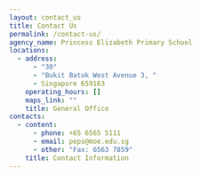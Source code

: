 ```yaml
---
layout: contact_us
title: Contact Us
permalink: /contact-us/
agency_name: Princess Elizabeth Primary School
locations:
  - address:
      - "30"
      - "Bukit Batok West Avenue 3, "
      - Singapore 659163
    operating_hours: []
    maps_link: ""
    title: General Office
contacts:
  - content:
      - phone: +65 6565 5111
      - email: peps@moe.edu.sg
      - other: "Fax: 6563 7859"
    title: Contact Information
---
```

